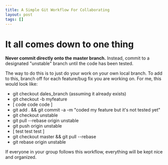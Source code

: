 ```yaml
---
title: A Simple Git Workflow For Collaborating
layout: post
tags: []
---
```



It all comes down to one thing
==============================

**Never commit directly onto the master branch.** Instead, commit to a designated "unstable" branch until the code has been tested.

The way to do this is to just do your work on your own local branch. To add to this, branch off for each feature/bug fix you are working on. For me, this would look like:

-   git checkout dales\_branch (assuming it already exists)
-   git checkout -b myfeature
-   [ code code code ]
-   git add . && git commit -a -m "coded my feature but it's not tested yet"
-   git checkout unstable
-   git pull --rebase origin unstable
-   git push origin unstable
-   [ test test test ]
-   git checkout master && git pull --rebase
-   git rebase origin unstable

If everyone in your group follows this workflow, everything will be kept nice and organized.
